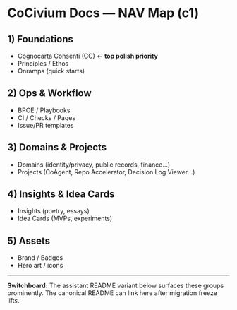 <!-- status: stub; target: 150+ words -->
<!-- status: stub; target: 150+ words -->
<!-- status: stub; target: 150+ words -->
<!-- status: stub; target: 150+ words -->
<!-- status: stub; target: 150+ words -->
<!-- status: stub; target: 150+ words -->
<!-- status: stub; target: 150+ words -->
# CoCivium Docs — NAV Map (c1)

## 1) Foundations
- Cognocarta Consenti (CC)  ← **top polish priority**
- Principles / Ethos
- Onramps (quick starts)

## 2) Ops & Workflow
- BPOE / Playbooks
- CI / Checks / Pages
- Issue/PR templates

## 3) Domains & Projects
- Domains (identity/privacy, public records, finance…)
- Projects (CoAgent, Repo Accelerator, Decision Log Viewer…)

## 4) Insights & Idea Cards
- Insights (poetry, essays)
- Idea Cards (MVPs, experiments)

## 5) Assets
- Brand / Badges
- Hero art / icons

---
**Switchboard:** The assistant README variant below surfaces these groups prominently.  The canonical README can link here after migration freeze lifts.








